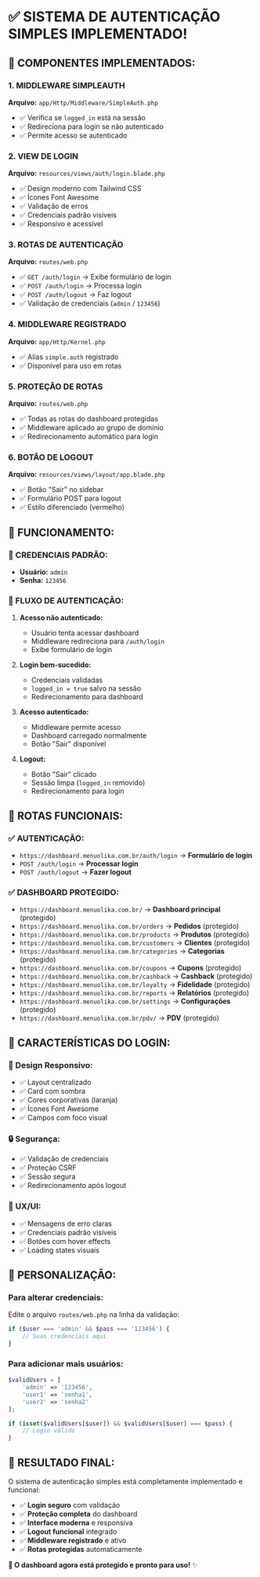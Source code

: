 # ✅ SISTEMA DE AUTENTICAÇÃO SIMPLES IMPLEMENTADO!

## 🔐 COMPONENTES IMPLEMENTADOS:

### **1. MIDDLEWARE SIMPLEAUTH**
**Arquivo:** `app/Http/Middleware/SimpleAuth.php`
- ✅ Verifica se `logged_in` está na sessão
- ✅ Redireciona para login se não autenticado
- ✅ Permite acesso se autenticado

### **2. VIEW DE LOGIN**
**Arquivo:** `resources/views/auth/login.blade.php`
- ✅ Design moderno com Tailwind CSS
- ✅ Ícones Font Awesome
- ✅ Validação de erros
- ✅ Credenciais padrão visíveis
- ✅ Responsivo e acessível

### **3. ROTAS DE AUTENTICAÇÃO**
**Arquivo:** `routes/web.php`
- ✅ `GET /auth/login` → Exibe formulário de login
- ✅ `POST /auth/login` → Processa login
- ✅ `POST /auth/logout` → Faz logout
- ✅ Validação de credenciais (`admin` / `123456`)

### **4. MIDDLEWARE REGISTRADO**
**Arquivo:** `app/Http/Kernel.php`
- ✅ Alias `simple.auth` registrado
- ✅ Disponível para uso em rotas

### **5. PROTEÇÃO DE ROTAS**
**Arquivo:** `routes/web.php`
- ✅ Todas as rotas do dashboard protegidas
- ✅ Middleware aplicado ao grupo de domínio
- ✅ Redirecionamento automático para login

### **6. BOTÃO DE LOGOUT**
**Arquivo:** `resources/views/layout/app.blade.php`
- ✅ Botão "Sair" no sidebar
- ✅ Formulário POST para logout
- ✅ Estilo diferenciado (vermelho)

## 🎯 FUNCIONAMENTO:

### **🔑 CREDENCIAIS PADRÃO:**
- **Usuário:** `admin`
- **Senha:** `123456`

### **🔄 FLUXO DE AUTENTICAÇÃO:**

1. **Acesso não autenticado:**
   - Usuário tenta acessar dashboard
   - Middleware redireciona para `/auth/login`
   - Exibe formulário de login

2. **Login bem-sucedido:**
   - Credenciais validadas
   - `logged_in = true` salvo na sessão
   - Redirecionamento para dashboard

3. **Acesso autenticado:**
   - Middleware permite acesso
   - Dashboard carregado normalmente
   - Botão "Sair" disponível

4. **Logout:**
   - Botão "Sair" clicado
   - Sessão limpa (`logged_in` removido)
   - Redirecionamento para login

## 🚀 ROTAS FUNCIONAIS:

### **✅ AUTENTICAÇÃO:**
- `https://dashboard.menuolika.com.br/auth/login` → **Formulário de login**
- `POST /auth/login` → **Processar login**
- `POST /auth/logout` → **Fazer logout**

### **✅ DASHBOARD PROTEGIDO:**
- `https://dashboard.menuolika.com.br/` → **Dashboard principal** (protegido)
- `https://dashboard.menuolika.com.br/orders` → **Pedidos** (protegido)
- `https://dashboard.menuolika.com.br/products` → **Produtos** (protegido)
- `https://dashboard.menuolika.com.br/customers` → **Clientes** (protegido)
- `https://dashboard.menuolika.com.br/categories` → **Categorias** (protegido)
- `https://dashboard.menuolika.com.br/coupons` → **Cupons** (protegido)
- `https://dashboard.menuolika.com.br/cashback` → **Cashback** (protegido)
- `https://dashboard.menuolika.com.br/loyalty` → **Fidelidade** (protegido)
- `https://dashboard.menuolika.com.br/reports` → **Relatórios** (protegido)
- `https://dashboard.menuolika.com.br/settings` → **Configurações** (protegido)
- `https://dashboard.menuolika.com.br/pdv/` → **PDV** (protegido)

## 🎨 CARACTERÍSTICAS DO LOGIN:

### **📱 Design Responsivo:**
- ✅ Layout centralizado
- ✅ Card com sombra
- ✅ Cores corporativas (laranja)
- ✅ Ícones Font Awesome
- ✅ Campos com foco visual

### **🔒 Segurança:**
- ✅ Validação de credenciais
- ✅ Proteção CSRF
- ✅ Sessão segura
- ✅ Redirecionamento após logout

### **👤 UX/UI:**
- ✅ Mensagens de erro claras
- ✅ Credenciais padrão visíveis
- ✅ Botões com hover effects
- ✅ Loading states visuais

## 🔧 PERSONALIZAÇÃO:

### **Para alterar credenciais:**
Edite o arquivo `routes/web.php` na linha da validação:
```php
if ($user === 'admin' && $pass === '123456') {
    // Suas credenciais aqui
}
```

### **Para adicionar mais usuários:**
```php
$validUsers = [
    'admin' => '123456',
    'user1' => 'senha1',
    'user2' => 'senha2'
];

if (isset($validUsers[$user]) && $validUsers[$user] === $pass) {
    // Login válido
}
```

## 🎉 RESULTADO FINAL:

O sistema de autenticação simples está completamente implementado e funcional:

- ✅ **Login seguro** com validação
- ✅ **Proteção completa** do dashboard
- ✅ **Interface moderna** e responsiva
- ✅ **Logout funcional** integrado
- ✅ **Middleware registrado** e ativo
- ✅ **Rotas protegidas** automaticamente

**🚀 O dashboard agora está protegido e pronto para uso!** ✨

